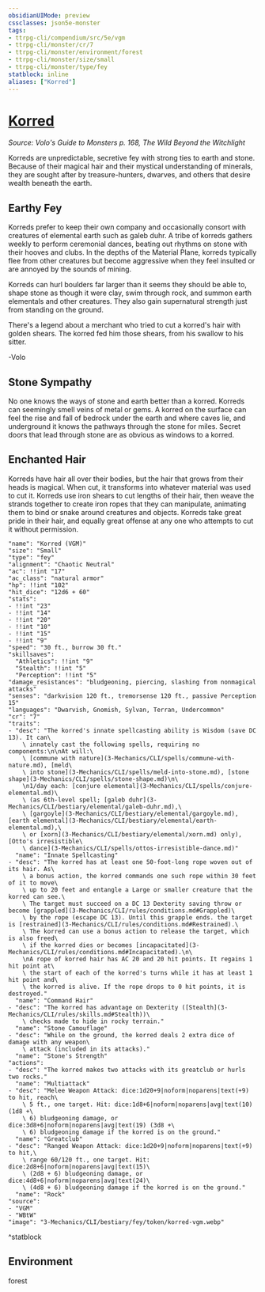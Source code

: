 ```yaml
---
obsidianUIMode: preview
cssclasses: json5e-monster
tags:
- ttrpg-cli/compendium/src/5e/vgm
- ttrpg-cli/monster/cr/7
- ttrpg-cli/monster/environment/forest
- ttrpg-cli/monster/size/small
- ttrpg-cli/monster/type/fey
statblock: inline
aliases: ["Korred"]
---
```

# [Korred](3-Mechanics\CLI\bestiary\fey/korred-vgm.md)
*Source: Volo's Guide to Monsters p. 168, The Wild Beyond the Witchlight*  

Korreds are unpredictable, secretive fey with strong ties to earth and stone. Because of their magical hair and their mystical understanding of minerals, they are sought after by treasure-hunters, dwarves, and others that desire wealth beneath the earth.

## Earthy Fey

Korreds prefer to keep their own company and occasionally consort with creatures of elemental earth such as galeb duhr. A tribe of korreds gathers weekly to perform ceremonial dances, beating out rhythms on stone with their hooves and clubs. In the depths of the Material Plane, korreds typically flee from other creatures but become aggressive when they feel insulted or are annoyed by the sounds of mining.

Korreds can hurl boulders far larger than it seems they should be able to, shape stone as though it were clay, swim through rock, and summon earth elementals and other creatures. They also gain supernatural strength just from standing on the ground.

There's a legend about a merchant who tried to cut a korred's hair with golden shears. The korred fed him those shears, from his swallow to his sitter.

-Volo

## Stone Sympathy

No one knows the ways of stone and earth better than a korred. Korreds can seemingly smell veins of metal or gems. A korred on the surface can feel the rise and fall of bedrock under the earth and where caves lie, and underground it knows the pathways through the stone for miles. Secret doors that lead through stone are as obvious as windows to a korred.

## Enchanted Hair

Korreds have hair all over their bodies, but the hair that grows from their heads is magical. When cut, it transforms into whatever material was used to cut it. Korreds use iron shears to cut lengths of their hair, then weave the strands together to create iron ropes that they can manipulate, animating them to bind or snake around creatures and objects. Korreds take great pride in their hair, and equally great offense at any one who attempts to cut it without permission.

```statblock
"name": "Korred (VGM)"
"size": "Small"
"type": "fey"
"alignment": "Chaotic Neutral"
"ac": !!int "17"
"ac_class": "natural armor"
"hp": !!int "102"
"hit_dice": "12d6 + 60"
"stats":
- !!int "23"
- !!int "14"
- !!int "20"
- !!int "10"
- !!int "15"
- !!int "9"
"speed": "30 ft., burrow 30 ft."
"skillsaves":
  "Athletics": !!int "9"
  "Stealth": !!int "5"
  "Perception": !!int "5"
"damage_resistances": "bludgeoning, piercing, slashing from nonmagical attacks"
"senses": "darkvision 120 ft., tremorsense 120 ft., passive Perception 15"
"languages": "Dwarvish, Gnomish, Sylvan, Terran, Undercommon"
"cr": "7"
"traits":
- "desc": "The korred's innate spellcasting ability is Wisdom (save DC 13). It can\
    \ innately cast the following spells, requiring no components:\n\nAt will:\
    \ [commune with nature](3-Mechanics/CLI/spells/commune-with-nature.md), [meld\
    \ into stone](3-Mechanics/CLI/spells/meld-into-stone.md), [stone shape](3-Mechanics/CLI/spells/stone-shape.md)\n\
    \n1/day each: [conjure elemental](3-Mechanics/CLI/spells/conjure-elemental.md)\
    \ (as 6th-level spell; [galeb duhr](3-Mechanics/CLI/bestiary/elemental/galeb-duhr.md),\
    \ [gargoyle](3-Mechanics/CLI/bestiary/elemental/gargoyle.md), [earth elemental](3-Mechanics/CLI/bestiary/elemental/earth-elemental.md),\
    \ or [xorn](3-Mechanics/CLI/bestiary/elemental/xorn.md) only), [Otto's irresistible\
    \ dance](3-Mechanics/CLI/spells/ottos-irresistible-dance.md)"
  "name": "Innate Spellcasting"
- "desc": "The korred has at least one 50-foot-long rope woven out of its hair. As\
    \ a bonus action, the korred commands one such rope within 30 feet of it to move\
    \ up to 20 feet and entangle a Large or smaller creature that the korred can see.\
    \ The target must succeed on a DC 13 Dexterity saving throw or become [grappled](3-Mechanics/CLI/rules/conditions.md#Grappled)\
    \ by the rope (escape DC 13). Until this grapple ends. the target is [restrained](3-Mechanics/CLI/rules/conditions.md#Restrained).\
    \ The korred can use a bonus action to release the target, which is also freed\
    \ if the korred dies or becomes [incapacitated](3-Mechanics/CLI/rules/conditions.md#Incapacitated).\n\
    \nA rope of korred hair has AC 20 and 20 hit points. It regains 1 hit point at\
    \ the start of each of the korred's turns while it has at least 1 hit point and\
    \ the korred is alive. If the rope drops to 0 hit points, it is destroyed."
  "name": "Command Hair"
- "desc": "The korred has advantage on Dexterity ([Stealth](3-Mechanics/CLI/rules/skills.md#Stealth))\
    \ checks made to hide in rocky terrain."
  "name": "Stone Camouflage"
- "desc": "While on the ground, the korred deals 2 extra dice of damage with any weapon\
    \ attack (included in its attacks)."
  "name": "Stone's Strength"
"actions":
- "desc": "The korred makes two attacks with its greatclub or hurls two rocks."
  "name": "Multiattack"
- "desc": "Melee Weapon Attack: dice:1d20+9|noform|noparens|text(+9) to hit, reach\
    \ 5 ft., one target. Hit: dice:1d8+6|noform|noparens|avg|text(10) (1d8 +\
    \ 6) bludgeoning damage, or dice:3d8+6|noform|noparens|avg|text(19) (3d8 +\
    \ 6) bludgeoning damage if the korred is on the ground."
  "name": "Greatclub"
- "desc": "Ranged Weapon Attack: dice:1d20+9|noform|noparens|text(+9) to hit,\
    \ range 60/120 ft., one target. Hit: dice:2d8+6|noform|noparens|avg|text(15)\
    \ (2d8 + 6) bludgeoning damage, or dice:4d8+6|noform|noparens|avg|text(24)\
    \ (4d8 + 6) bludgeoning damage if the korred is on the ground."
  "name": "Rock"
"source":
- "VGM"
- "WBtW"
"image": "3-Mechanics/CLI/bestiary/fey/token/korred-vgm.webp"
```
^statblock

## Environment

forest